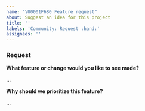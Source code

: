 ```yaml
---
name: "\U0001F680 Feature request"
about: Suggest an idea for this project
title: ''
labels: 'Community: Request :hand:'
assignees: ''
---
```


<!-- ⚠️⚠️ Do Not Delete This! feature_request_template ⚠️⚠️ -->
<!-- Please read our Rules of Conduct: https://github.com/OHIF/Viewers/blob/master/CODE_OF_CONDUCT.md -->

<!-- :hand: Many people requests features. Tell us why yours is important to the
> community. How does it add value? Why _this feature_?
>
> Is your request very specific to your needs? Consider
> [contributing it](https://v3-docs.ohif.org/development/contributing) yourself!
> Or reach out to a community member that offers
> [consulting services](https://docs.ohif.org/help.html#paid--commercial).
-->

### Request

<!--
Please include as much detail as possible including possibly mock up screen shots, workflow or logic flow diagrams etc.
Discuss if and how the requested feature interacts with existing features
-->

**What feature or change would you like to see made?**

...

**Why should we prioritize this feature?**

...
